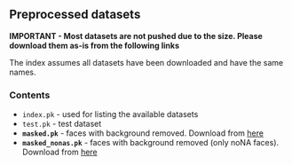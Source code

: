 ## Preprocessed datasets  

**IMPORTANT - Most datasets are not pushed due to the size. Please download them as-is from the following links**

The index assumes all datasets have been downloaded and have the same names.  

### Contents  

* `index.pk` - used for listing the available datasets  
* `test.pk` - test dataset  
* **`masked.pk`** - faces with background removed. Download from [here](https://drive.google.com/open?id=0B0qYDvWXqrR3M2VwOWxQcm10Rm8)  
* **`masked_nonas.pk`** - faces with background removed (only noNA faces). Download from [here](https://drive.google.com/open?id=0B0qYDvWXqrR3Zm1fR3BpTmpzeEE)

